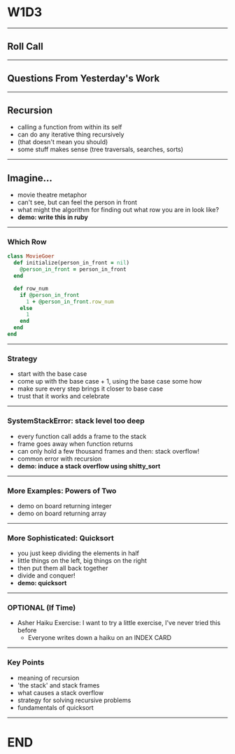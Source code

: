 # W1D3

---

## Roll Call

---

## Questions From Yesterday's Work

---

## Recursion
+ calling a function from within its self
+ can do any iterative thing recursively
+ (that doesn't mean you should)
+ some stuff makes sense (tree traversals, searches, sorts)

---

## Imagine...
+ movie theatre metaphor
+ can't see, but can feel the person in front
+ what might the algorithm for finding out what row you are in look like?
+ **demo: write this in ruby**

---

### Which Row
```ruby
class MovieGoer
  def initialize(person_in_front = nil)
    @person_in_front = person_in_front
  end

  def row_num
    if @person_in_front
      1 + @person_in_front.row_num
    else
      1
    end
  end
end
```

---

### Strategy
+ start with the base case
+ come up with the base case + 1, using the base case some how
+ make sure every step brings it closer to base case
+ trust that it works and celebrate

---

### SystemStackError: stack level too deep
+ every function call adds a frame to the stack
+ frame goes away when function returns
+ can only hold a few thousand frames and then: stack overflow!
+ common error with recursion
+ **demo: induce a stack overflow using shitty_sort**

---
### More Examples: Powers of Two
+ demo on board returning integer
+ demo on board returning array

---

### More Sophisticated: Quicksort
+ you just keep dividing the elements in half
+ little things on the left, big things on the right
+ then put them all back together
+ divide and conquer!
+ **demo: quicksort**
---

### OPTIONAL (If Time)

- Asher Haiku Exercise: I want to try a little exercise, I've never tried this before
  - Everyone writes down a haiku on an INDEX CARD

___

### Key Points
+ meaning of recursion
+ 'the stack' and stack frames
+ what causes a stack overflow
+ strategy for solving recursive problems
+ fundamentals of quicksort

---


# END
